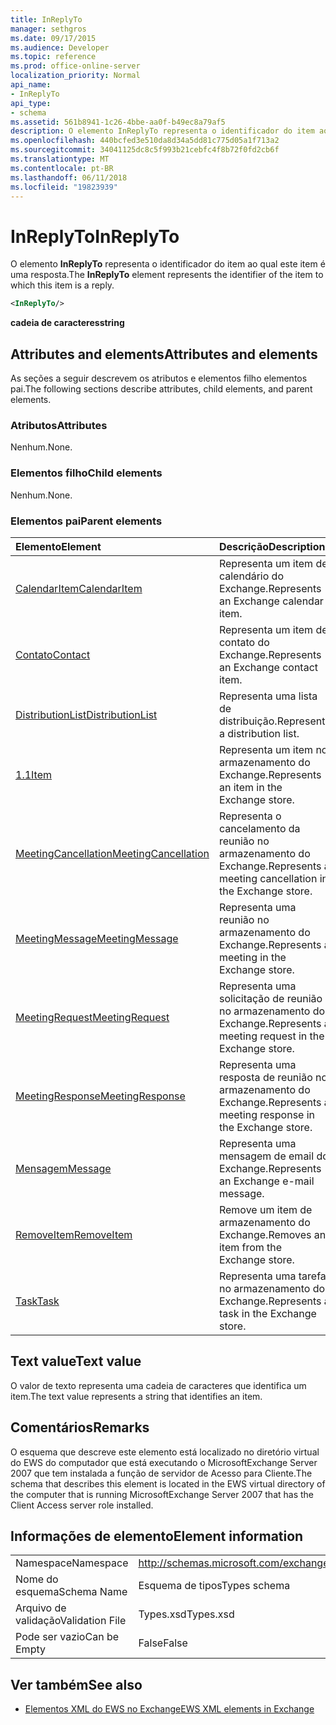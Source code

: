 ```yaml
---
title: InReplyTo
manager: sethgros
ms.date: 09/17/2015
ms.audience: Developer
ms.topic: reference
ms.prod: office-online-server
localization_priority: Normal
api_name:
- InReplyTo
api_type:
- schema
ms.assetid: 561b8941-1c26-4bbe-aa0f-b49ec8a79af5
description: O elemento InReplyTo representa o identificador do item ao qual este item é uma resposta.
ms.openlocfilehash: 440bcfed3e510da8d34a5dd81c775d05a1f713a2
ms.sourcegitcommit: 34041125dc8c5f993b21cebfc4f8b72f0fd2cb6f
ms.translationtype: MT
ms.contentlocale: pt-BR
ms.lasthandoff: 06/11/2018
ms.locfileid: "19823939"
---
```

# <a name="inreplyto"></a><span data-ttu-id="2530e-103">InReplyTo</span><span class="sxs-lookup"><span data-stu-id="2530e-103">InReplyTo</span></span>

<span data-ttu-id="2530e-104">O elemento **InReplyTo** representa o identificador do item ao qual este item é uma resposta.</span><span class="sxs-lookup"><span data-stu-id="2530e-104">The **InReplyTo** element represents the identifier of the item to which this item is a reply.</span></span> 
  
```xml
<InReplyTo/>
```

 <span data-ttu-id="2530e-105">**cadeia de caracteres**</span><span class="sxs-lookup"><span data-stu-id="2530e-105">**string**</span></span>
## <a name="attributes-and-elements"></a><span data-ttu-id="2530e-106">Attributes and elements</span><span class="sxs-lookup"><span data-stu-id="2530e-106">Attributes and elements</span></span>

<span data-ttu-id="2530e-107">As seções a seguir descrevem os atributos e elementos filho elementos pai.</span><span class="sxs-lookup"><span data-stu-id="2530e-107">The following sections describe attributes, child elements, and parent elements.</span></span>
  
### <a name="attributes"></a><span data-ttu-id="2530e-108">Atributos</span><span class="sxs-lookup"><span data-stu-id="2530e-108">Attributes</span></span>

<span data-ttu-id="2530e-109">Nenhum.</span><span class="sxs-lookup"><span data-stu-id="2530e-109">None.</span></span>
  
### <a name="child-elements"></a><span data-ttu-id="2530e-110">Elementos filho</span><span class="sxs-lookup"><span data-stu-id="2530e-110">Child elements</span></span>

<span data-ttu-id="2530e-111">Nenhum.</span><span class="sxs-lookup"><span data-stu-id="2530e-111">None.</span></span>
  
### <a name="parent-elements"></a><span data-ttu-id="2530e-112">Elementos pai</span><span class="sxs-lookup"><span data-stu-id="2530e-112">Parent elements</span></span>

|<span data-ttu-id="2530e-113">**Elemento**</span><span class="sxs-lookup"><span data-stu-id="2530e-113">**Element**</span></span>|<span data-ttu-id="2530e-114">**Descrição**</span><span class="sxs-lookup"><span data-stu-id="2530e-114">**Description**</span></span>|
|:-----|:-----|
|[<span data-ttu-id="2530e-115">CalendarItem</span><span class="sxs-lookup"><span data-stu-id="2530e-115">CalendarItem</span></span>](calendaritem.md) <br/> |<span data-ttu-id="2530e-116">Representa um item de calendário do Exchange.</span><span class="sxs-lookup"><span data-stu-id="2530e-116">Represents an Exchange calendar item.</span></span>  <br/> |
|[<span data-ttu-id="2530e-117">Contato</span><span class="sxs-lookup"><span data-stu-id="2530e-117">Contact</span></span>](contact.md) <br/> |<span data-ttu-id="2530e-118">Representa um item de contato do Exchange.</span><span class="sxs-lookup"><span data-stu-id="2530e-118">Represents an Exchange contact item.</span></span>  <br/> |
|[<span data-ttu-id="2530e-119">DistributionList</span><span class="sxs-lookup"><span data-stu-id="2530e-119">DistributionList</span></span>](distributionlist.md) <br/> |<span data-ttu-id="2530e-120">Representa uma lista de distribuição.</span><span class="sxs-lookup"><span data-stu-id="2530e-120">Represents a distribution list.</span></span>  <br/> |
|[<span data-ttu-id="2530e-121">1.1</span><span class="sxs-lookup"><span data-stu-id="2530e-121">Item</span></span>](item.md) <br/> |<span data-ttu-id="2530e-122">Representa um item no armazenamento do Exchange.</span><span class="sxs-lookup"><span data-stu-id="2530e-122">Represents an item in the Exchange store.</span></span>  <br/> |
|[<span data-ttu-id="2530e-123">MeetingCancellation</span><span class="sxs-lookup"><span data-stu-id="2530e-123">MeetingCancellation</span></span>](meetingcancellation.md) <br/> |<span data-ttu-id="2530e-124">Representa o cancelamento da reunião no armazenamento do Exchange.</span><span class="sxs-lookup"><span data-stu-id="2530e-124">Represents a meeting cancellation in the Exchange store.</span></span>  <br/> |
|[<span data-ttu-id="2530e-125">MeetingMessage</span><span class="sxs-lookup"><span data-stu-id="2530e-125">MeetingMessage</span></span>](meetingmessage.md) <br/> |<span data-ttu-id="2530e-126">Representa uma reunião no armazenamento do Exchange.</span><span class="sxs-lookup"><span data-stu-id="2530e-126">Represents a meeting in the Exchange store.</span></span>  <br/> |
|[<span data-ttu-id="2530e-127">MeetingRequest</span><span class="sxs-lookup"><span data-stu-id="2530e-127">MeetingRequest</span></span>](meetingrequest.md) <br/> |<span data-ttu-id="2530e-128">Representa uma solicitação de reunião no armazenamento do Exchange.</span><span class="sxs-lookup"><span data-stu-id="2530e-128">Represents a meeting request in the Exchange store.</span></span>  <br/> |
|[<span data-ttu-id="2530e-129">MeetingResponse</span><span class="sxs-lookup"><span data-stu-id="2530e-129">MeetingResponse</span></span>](meetingresponse.md) <br/> |<span data-ttu-id="2530e-130">Representa uma resposta de reunião no armazenamento do Exchange.</span><span class="sxs-lookup"><span data-stu-id="2530e-130">Represents a meeting response in the Exchange store.</span></span>  <br/> |
|[<span data-ttu-id="2530e-131">Mensagem</span><span class="sxs-lookup"><span data-stu-id="2530e-131">Message</span></span>](message-ex15websvcsotherref.md) <br/> |<span data-ttu-id="2530e-132">Representa uma mensagem de email do Exchange.</span><span class="sxs-lookup"><span data-stu-id="2530e-132">Represents an Exchange e-mail message.</span></span>  <br/> |
|[<span data-ttu-id="2530e-133">RemoveItem</span><span class="sxs-lookup"><span data-stu-id="2530e-133">RemoveItem</span></span>](removeitem.md) <br/> |<span data-ttu-id="2530e-134">Remove um item de armazenamento do Exchange.</span><span class="sxs-lookup"><span data-stu-id="2530e-134">Removes an item from the Exchange store.</span></span>  <br/> |
|[<span data-ttu-id="2530e-135">Task</span><span class="sxs-lookup"><span data-stu-id="2530e-135">Task</span></span>](task.md) <br/> |<span data-ttu-id="2530e-136">Representa uma tarefa no armazenamento do Exchange.</span><span class="sxs-lookup"><span data-stu-id="2530e-136">Represents a task in the Exchange store.</span></span>  <br/> |
   
## <a name="text-value"></a><span data-ttu-id="2530e-137">Text value</span><span class="sxs-lookup"><span data-stu-id="2530e-137">Text value</span></span>

<span data-ttu-id="2530e-138">O valor de texto representa uma cadeia de caracteres que identifica um item.</span><span class="sxs-lookup"><span data-stu-id="2530e-138">The text value represents a string that identifies an item.</span></span>
  
## <a name="remarks"></a><span data-ttu-id="2530e-139">Comentários</span><span class="sxs-lookup"><span data-stu-id="2530e-139">Remarks</span></span>

<span data-ttu-id="2530e-140">O esquema que descreve este elemento está localizado no diretório virtual do EWS do computador que está executando o MicrosoftExchange Server 2007 que tem instalada a função de servidor de Acesso para Cliente.</span><span class="sxs-lookup"><span data-stu-id="2530e-140">The schema that describes this element is located in the EWS virtual directory of the computer that is running MicrosoftExchange Server 2007 that has the Client Access server role installed.</span></span>
  
## <a name="element-information"></a><span data-ttu-id="2530e-141">Informações de elemento</span><span class="sxs-lookup"><span data-stu-id="2530e-141">Element information</span></span>

|||
|:-----|:-----|
|<span data-ttu-id="2530e-142">Namespace</span><span class="sxs-lookup"><span data-stu-id="2530e-142">Namespace</span></span>  <br/> |http://schemas.microsoft.com/exchange/services/2006/types  <br/> |
|<span data-ttu-id="2530e-143">Nome do esquema</span><span class="sxs-lookup"><span data-stu-id="2530e-143">Schema Name</span></span>  <br/> |<span data-ttu-id="2530e-144">Esquema de tipos</span><span class="sxs-lookup"><span data-stu-id="2530e-144">Types schema</span></span>  <br/> |
|<span data-ttu-id="2530e-145">Arquivo de validação</span><span class="sxs-lookup"><span data-stu-id="2530e-145">Validation File</span></span>  <br/> |<span data-ttu-id="2530e-146">Types.xsd</span><span class="sxs-lookup"><span data-stu-id="2530e-146">Types.xsd</span></span>  <br/> |
|<span data-ttu-id="2530e-147">Pode ser vazio</span><span class="sxs-lookup"><span data-stu-id="2530e-147">Can be Empty</span></span>  <br/> |<span data-ttu-id="2530e-148">False</span><span class="sxs-lookup"><span data-stu-id="2530e-148">False</span></span>  <br/> |
   
## <a name="see-also"></a><span data-ttu-id="2530e-149">Ver também</span><span class="sxs-lookup"><span data-stu-id="2530e-149">See also</span></span>



- [<span data-ttu-id="2530e-150">Elementos XML do EWS no Exchange</span><span class="sxs-lookup"><span data-stu-id="2530e-150">EWS XML elements in Exchange</span></span>](ews-xml-elements-in-exchange.md)

